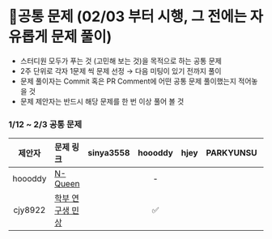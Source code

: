 # 📍공통 문제 (02/03 부터 시행, 그 전에는 자유롭게 문제 풀이)
- 스터디원 모두가 푸는 것 (고민해 보는 것)을 목적으로 하는 공통 문제
- 2주 단위로 각자 1문제 씩 문제 선정 → 다음 미팅이 있기 전까지 풀이
- 문제 풀이자는 Commit 혹은 PR Comment에 어떤 공통 문제 풀이했는지 적어놓을 것
- 문제 제안자는 반드시 해당 문제를 한 번 이상 풀어 볼 것

 ### 1/12 ~ 2/3 공통 문제
 |제안자|문제 링크|sinya3558|hoooddy|hjey|PARKYUNSU|MyoungJinSon|cjy8922|po2955|
 |:-----:|:-----|:---:|:---:|:---:|:---:|:---:|:---:|:---:|
 |hoooddy|[N-Queen](https://www.acmicpc.net/problem/9663)||-||||✅||
 |cjy8922|[학부 연구생 민상](https://www.acmicpc.net/problem/21922)||✅|||✅|-|✅|
